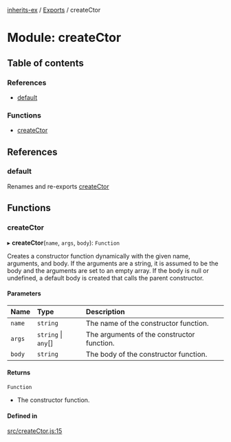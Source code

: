 [inherits-ex](../README.md) / [Exports](../modules.md) / createCtor

# Module: createCtor

## Table of contents

### References

- [default](createCtor.md#default)

### Functions

- [createCtor](createCtor.md#creatector)

## References

### default

Renames and re-exports [createCtor](createCtor.md#creatector)

## Functions

### createCtor

▸ **createCtor**(`name`, `args`, `body`): `Function`

Creates a constructor function dynamically with the given name, arguments, and body.
If the arguments are a string, it is assumed to be the body and the arguments are set to an empty array.
If the body is null or undefined, a default body is created that calls the parent constructor.

#### Parameters

| Name | Type | Description |
| :------ | :------ | :------ |
| `name` | `string` | The name of the constructor function. |
| `args` | `string` \| `any`[] | The arguments of the constructor function. |
| `body` | `string` | The body of the constructor function. |

#### Returns

`Function`

- The constructor function.

#### Defined in

[src/createCtor.js:15](https://github.com/snowyu/inherits-ex.js/blob/eff18e3/src/createCtor.js#L15)
